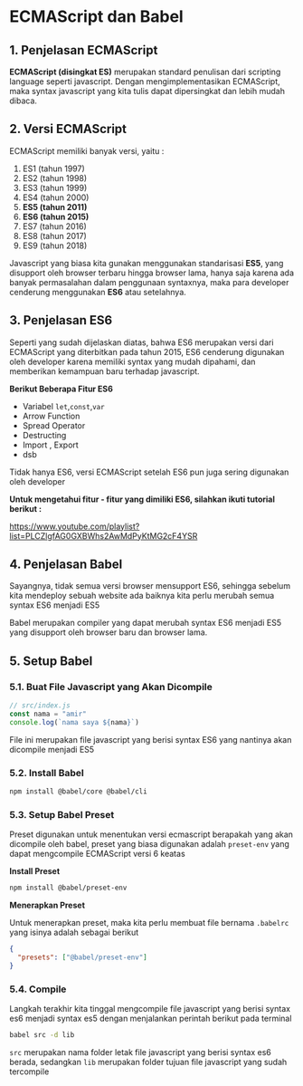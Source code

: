 # ECMAScript dan Babel

## 1. Penjelasan ECMAScript

**ECMAScript (disingkat ES)** merupakan standard penulisan dari scripting language seperti javascript. Dengan mengimplementasikan ECMAScript, maka syntax javascript yang kita tulis dapat dipersingkat dan lebih mudah dibaca.

## 2. Versi ECMAScript

ECMAScript memiliki banyak versi, yaitu :

1.  ES1 (tahun 1997)
2.  ES2 (tahun 1998)
3.  ES3 (tahun 1999)
4.  ES4 (tahun 2000)
5.  **ES5 (tahun 2011)**
6.  **ES6 (tahun 2015)**
7.  ES7 (tahun 2016)
8.  ES8 (tahun 2017)
9.  ES9 (tahun 2018)

Javascript yang biasa kita gunakan menggunakan standarisasi **ES5**, yang disupport oleh browser terbaru hingga browser lama, hanya saja karena ada banyak permasalahan dalam penggunaan syntaxnya, maka para developer cenderung menggunakan **ES6** atau setelahnya.

## 3. Penjelasan ES6

Seperti yang sudah dijelaskan diatas, bahwa ES6 merupakan versi dari ECMAScript yang diterbitkan pada tahun 2015, ES6 cenderung digunakan oleh developer karena memiliki syntax yang mudah dipahami, dan memberikan kemampuan baru terhadap javascript.

**Berikut Beberapa Fitur ES6**

- Variabel `let`,`const`,`var`
- Arrow Function
- Spread Operator
- Destructing
- Import , Export
- dsb

Tidak hanya ES6, versi ECMAScript setelah ES6 pun juga sering digunakan oleh developer

**Untuk mengetahui fitur - fitur yang dimiliki ES6, silahkan ikuti tutorial berikut :**

https://www.youtube.com/playlist?list=PLCZlgfAG0GXBWhs2AwMdPyKtMG2cF4YSR

## 4. Penjelasan Babel

Sayangnya, tidak semua versi browser mensupport ES6, sehingga sebelum kita mendeploy sebuah website ada baiknya kita perlu merubah semua syntax ES6 menjadi ES5

Babel merupakan compiler yang dapat merubah syntax ES6 menjadi ES5 yang disupport oleh browser baru dan browser lama.

## 5. Setup Babel

### 5.1. Buat File Javascript yang Akan Dicompile

```javascript
// src/index.js
const nama = "amir"
console.log(`nama saya ${nama}`)
```

File ini merupakan file javascript yang berisi syntax ES6 yang nantinya akan dicompile menjadi ES5

### 5.2. Install Babel

```bash
npm install @babel/core @babel/cli
```

### 5.3. Setup Babel Preset

Preset digunakan untuk menentukan versi ecmascript berapakah yang akan dicompile oleh babel, preset yang biasa digunakan adalah `preset-env` yang dapat mengcompile ECMAScript versi 6 keatas

**Install Preset**

```bash
npm install @babel/preset-env
```

**Menerapkan Preset**

Untuk menerapkan preset, maka kita perlu membuat file bernama `.babelrc` yang isinya adalah sebagai berikut

```json
{
  "presets": ["@babel/preset-env"]
}
```

### 5.4. Compile

Langkah terakhir kita tinggal mengcompile file javascript yang berisi syntax es6 menjadi syntax es5 dengan menjalankan perintah berikut pada terminal

```bash
babel src -d lib
```

`src` merupakan nama folder letak file javascript yang berisi syntax es6 berada, sedangkan `lib` merupakan folder tujuan file javascript yang sudah tercompile
